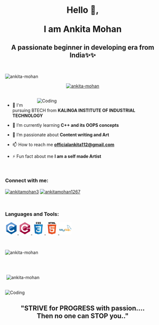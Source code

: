 <h1 align="center">Hello 👋,</p> I am Ankita Mohan</h1>
<h2 align="center">A passionate beginner in developing era from India✨✨</h2><br>

<p align="left"> <img src="https://komarev.com/ghpvc/?username=ankita-mohan&label=Profile%20views&color=0e75b6&style=flat" alt="ankita-mohan" /> </p>

<p align="center"> <a href="https://github.com/ryo-ma/github-profile-trophy"><img src="https://github-profile-trophy.vercel.app/?username=ankita-mohan" alt="ankita-mohan" /></a> </p><br>
 <img align="right" alt="Coding" width="400" src="https://cdn.dribbble.com/users/2646423/screenshots/5507196/computer.gif">
 
- 🏫 I'm pursuing BTECH from **KALINGA INSTITUTE OF INDUSTRIAL TECHNOLOGY**

- 🌱 I’m currently learning **C++ and its OOPS concepts**

- 🤝 I’m passionate about **Content writing and Art**

- 📫 How to reach me **officialankita112@gmail.com**

- ⚡ Fun fact about me **I am a self made Artist**
<br>
<h3 align="left">Connect with me:</h3>
<p align="left">
<a href="https://twitter.com/ankitamohan3" target="blank"><img align="center" src="https://raw.githubusercontent.com/rahuldkjain/github-profile-readme-generator/master/src/images/icons/Social/twitter.svg" alt="ankitamohan3" height="30" width="40" /></a>
<a href="https://www.hackerrank.com/ankitamohan1267" target="blank"><img align="center" src="https://raw.githubusercontent.com/rahuldkjain/github-profile-readme-generator/master/src/images/icons/Social/hackerrank.svg" alt="ankitamohan1267" height="30" width="40" /></a>
</p>
<br>
<h3 align="left">Languages and Tools:</h3>
<p align="left"> <a href="https://www.cprogramming.com/" target="_blank" rel="noreferrer"> <img src="https://raw.githubusercontent.com/devicons/devicon/master/icons/c/c-original.svg" alt="c" width="40" height="40"/> </a> <a href="https://www.w3schools.com/cpp/" target="_blank" rel="noreferrer"> <img src="https://raw.githubusercontent.com/devicons/devicon/master/icons/cplusplus/cplusplus-original.svg" alt="cplusplus" width="40" height="40"/> </a> <a href="https://www.w3schools.com/css/" target="_blank" rel="noreferrer"> <img src="https://raw.githubusercontent.com/devicons/devicon/master/icons/css3/css3-original-wordmark.svg" alt="css3" width="40" height="40"/> </a> <a href="https://www.w3.org/html/" target="_blank" rel="noreferrer"> <img src="https://raw.githubusercontent.com/devicons/devicon/master/icons/html5/html5-original-wordmark.svg" alt="html5" width="40" height="40"/> </a> <a href="https://www.mysql.com/" target="_blank" rel="noreferrer"> <img src="https://raw.githubusercontent.com/devicons/devicon/master/icons/mysql/mysql-original-wordmark.svg" alt="mysql" width="40" height="40"/> </a> </p> <br>

<p><img align="center" src="https://github-readme-stats.vercel.app/api/top-langs?username=ankita-mohan&show_icons=true&locale=en&layout=compact" alt="ankita-mohan" /></p><br>
<br><p>&nbsp;<img align="center" src="https://github-readme-stats.vercel.app/api?username=ankita-mohan&show_icons=true&locale=en" alt="ankita-mohan" /></p><br>
<img align="center" alt="Coding" width="800" src="http://static.tumblr.com/a090db6d7fa32417d79f399cf6c373b4/swxhrm0/E2In81mbi/tumblr_static_e2n20ijrtcocsk4ockk0s0gck.png"> 
<br> <h2 align="center"> "STRIVE for PROGRESS with passion....<br>
  Then no one can STOP you.." </h2>

